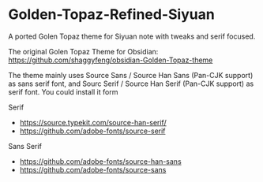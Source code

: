 # Golden-Topaz-Refined-Siyuan
A ported Golen Topaz theme for Siyuan note with tweaks and serif focused.

The original Golen Topaz Theme for Obsidian: https://github.com/shaggyfeng/obsidian-Golden-Topaz-theme

The theme mainly uses Source Sans / Source Han Sans (Pan-CJK support) as sans serif font, and Sourc Serif / Source Han Serif (Pan-CJK support) as serif font. You could install it form

Serif
- https://source.typekit.com/source-han-serif/
- https://github.com/adobe-fonts/source-serif

Sans Serif
- https://github.com/adobe-fonts/source-han-sans
- https://github.com/adobe-fonts/source-sans
